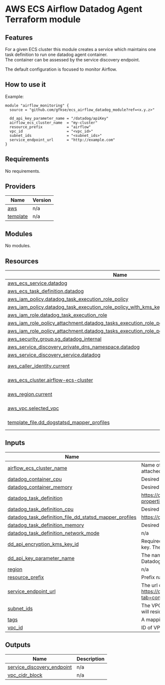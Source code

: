 # AWS ECS Airflow Datadog Agent Terraform module

## Features
For a given ECS cluster this module creates a service which maintains one task definition to run one datadog agent container.  
The container can be assessed by the service discovery endpoint.

The default configuration is focused to monitor Airflow.

## How to use it
Example:
```hcl
module "airflow_monitoring" {
  source = "github.com/gfkse/ecs_airflow_datadog_module?ref=<x.y.z>"

  dd_api_key_parameter_name = "/datadog/apiKey"
  airflow_ecs_cluster_name  = "my-cluster"
  resource_prefix           = "airflow"
  vpc_id                    = "<vpc_id>"
  subnet_ids                = "<subnet_ids>"
  service_endpoint_url      = "http://example.com"
}
```
## Requirements

No requirements.

## Providers

| Name | Version |
|------|---------|
| <a name="provider_aws"></a> [aws](#provider\_aws) | n/a |
| <a name="provider_template"></a> [template](#provider\_template) | n/a |

## Modules

No modules.

## Resources

| Name | Type |
|------|------|
| [aws_ecs_service.datadog](https://registry.terraform.io/providers/hashicorp/aws/latest/docs/resources/ecs_service) | resource |
| [aws_ecs_task_definition.datadog](https://registry.terraform.io/providers/hashicorp/aws/latest/docs/resources/ecs_task_definition) | resource |
| [aws_iam_policy.datadog_task_execution_role_policy](https://registry.terraform.io/providers/hashicorp/aws/latest/docs/resources/iam_policy) | resource |
| [aws_iam_policy.datadog_task_execution_role_policy_with_kms_key](https://registry.terraform.io/providers/hashicorp/aws/latest/docs/resources/iam_policy) | resource |
| [aws_iam_role.datadog_task_execution_role](https://registry.terraform.io/providers/hashicorp/aws/latest/docs/resources/iam_role) | resource |
| [aws_iam_role_policy_attachment.datadog_tasks_execution_role_policy_attachment](https://registry.terraform.io/providers/hashicorp/aws/latest/docs/resources/iam_role_policy_attachment) | resource |
| [aws_iam_role_policy_attachment.datadog_tasks_execution_role_policy_attachment_with_kms_key](https://registry.terraform.io/providers/hashicorp/aws/latest/docs/resources/iam_role_policy_attachment) | resource |
| [aws_security_group.sg_datadog_internal](https://registry.terraform.io/providers/hashicorp/aws/latest/docs/resources/security_group) | resource |
| [aws_service_discovery_private_dns_namespace.datadog](https://registry.terraform.io/providers/hashicorp/aws/latest/docs/resources/service_discovery_private_dns_namespace) | resource |
| [aws_service_discovery_service.datadog](https://registry.terraform.io/providers/hashicorp/aws/latest/docs/resources/service_discovery_service) | resource |
| [aws_caller_identity.current](https://registry.terraform.io/providers/hashicorp/aws/latest/docs/data-sources/caller_identity) | data source |
| [aws_ecs_cluster.airflow-ecs-cluster](https://registry.terraform.io/providers/hashicorp/aws/latest/docs/data-sources/ecs_cluster) | data source |
| [aws_region.current](https://registry.terraform.io/providers/hashicorp/aws/latest/docs/data-sources/region) | data source |
| [aws_vpc.selected_vpc](https://registry.terraform.io/providers/hashicorp/aws/latest/docs/data-sources/vpc) | data source |
| [template_file.dd_dogstatsd_mapper_profiles](https://registry.terraform.io/providers/hashicorp/template/latest/docs/data-sources/file) | data source |

## Inputs

| Name | Description | Type | Default | Required |
|------|-------------|------|---------|:--------:|
| <a name="input_airflow_ecs_cluster_name"></a> [airflow\_ecs\_cluster\_name](#input\_airflow\_ecs\_cluster\_name) | Name of the airflow ECS cluster for which the datadog monitoring will be attached. | `string` | n/a | yes |
| <a name="input_datadog_container_cpu"></a> [datadog\_container\_cpu](#input\_datadog\_container\_cpu) | Desired container cpu. | `number` | `10` | no |
| <a name="input_datadog_container_memory"></a> [datadog\_container\_memory](#input\_datadog\_container\_memory) | Desired container memory. | `number` | `256` | no |
| <a name="input_datadog_task_definition"></a> [datadog\_task\_definition](#input\_datadog\_task\_definition) | https://docs.aws.amazon.com/AWSCloudFormation/latest/UserGuide/aws-properties-ecs-taskdefinition-containerdefinitions.html | `list(object({}))` | `null` | no |
| <a name="input_datadog_task_definition_cpu"></a> [datadog\_task\_definition\_cpu](#input\_datadog\_task\_definition\_cpu) | Desired task definition cpu. | `string` | `null` | no |
| <a name="input_datadog_task_definition_file_dd_statsd_mapper_profiles"></a> [datadog\_task\_definition\_file\_dd\_statsd\_mapper\_profiles](#input\_datadog\_task\_definition\_file\_dd\_statsd\_mapper\_profiles) | https://docs.datadoghq.com/developers/dogstatsd/dogstatsd_mapper/ | `string` | `null` | no |
| <a name="input_datadog_task_definition_memory"></a> [datadog\_task\_definition\_memory](#input\_datadog\_task\_definition\_memory) | Desired task definition memory. | `string` | `null` | no |
| <a name="input_datadog_task_definition_network_mode"></a> [datadog\_task\_definition\_network\_mode](#input\_datadog\_task\_definition\_network\_mode) | n/a | `string` | `"awsvpc"` | no |
| <a name="input_dd_api_encryption_kms_key_id"></a> [dd\_api\_encryption\_kms\_key\_id](#input\_dd\_api\_encryption\_kms\_key\_id) | Required only if your secret uses a custom KMS key and not the default key. The ARN for your custom key should be added as a resource. | `string` | `""` | no |
| <a name="input_dd_api_key_parameter_name"></a> [dd\_api\_key\_parameter\_name](#input\_dd\_api\_key\_parameter\_name) | The name of the parameter store secret containing the key to access Datadog API. | `string` | n/a | yes |
| <a name="input_region"></a> [region](#input\_region) | n/a | `string` | n/a | yes |
| <a name="input_resource_prefix"></a> [resource\_prefix](#input\_resource\_prefix) | Prefix name for the resources. | `string` | n/a | yes |
| <a name="input_service_endpoint_url"></a> [service\_endpoint\_url](#input\_service\_endpoint\_url) | The url of the service to check whether it can connect and is healthy: https://docs.datadoghq.com/integrations/airflow/?tab=containerized#configuration | `string` | n/a | yes |
| <a name="input_subnet_ids"></a> [subnet\_ids](#input\_subnet\_ids) | The VPC's private Subnet IDs, where rds, elasticache, alb and ecs cluster will reside. | `list(string)` | n/a | yes |
| <a name="input_tags"></a> [tags](#input\_tags) | A mapping of tags to assign to the resources in the module. | `map(string)` | `{}` | no |
| <a name="input_vpc_id"></a> [vpc\_id](#input\_vpc\_id) | ID of VPC, where rds, elasticache, alb and ecs cluster will reside. | `string` | n/a | yes |

## Outputs

| Name | Description |
|------|-------------|
| <a name="output_service_discovery_endpoint"></a> [service\_discovery\_endpoint](#output\_service\_discovery\_endpoint) | n/a |
| <a name="output_vpc_cidr_block"></a> [vpc\_cidr\_block](#output\_vpc\_cidr\_block) | n/a |